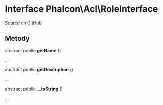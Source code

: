# Interface **Phalcon\\Acl\\RoleInterface**

<a href="https://github.com/phalcon/cphalcon/blob/master/phalcon/acl/roleinterface.zep" class="btn btn-default btn-sm">Source on GitHub</a>

## Metody

abstract public **getName** ()

...

abstract public **getDescription** ()

...

abstract public **__toString** ()

...